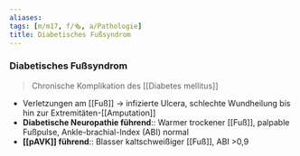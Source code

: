 ```yaml
---
aliases: 
tags: [m/m17, f/🗞️, a/Pathologie]
title: Diabetisches Fußsyndrom
---
```

### Diabetisches Fußsyndrom
> Chronische Komplikation des [[Diabetes mellitus]]
- Verletzungen am [[Fuß]] → infizierte Ulcera, schlechte Wundheilung bis hin zur Extremitäten-[[Amputation]]
- **Diabetische Neuropathie führend**:: Warmer trockener [[Fuß]], palpable Fußpulse, Ankle-brachial-Index (ABI) normal
- **[[pAVK]] führend**:: Blasser kaltschweißiger [[Fuß]], ABI >0,9
